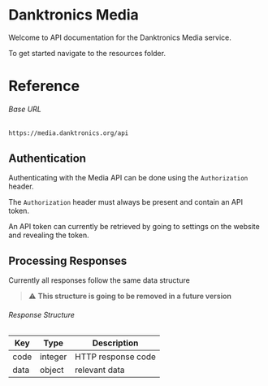 # Danktronics Media

Welcome to API documentation for the Danktronics Media service.

To get started navigate to the resources folder.

# Reference

###### Base URL

```
https://media.danktronics.org/api
```

## Authentication

Authenticating with the Media API can be done using the `Authorization` header.

The `Authorization` header must always be present and contain an API token.

An API token can currently be retrieved by going to settings on the website and revealing the token.

## Processing Responses

Currently all responses follow the same data structure

> :warning: **This structure is going to be removed in a future version**

###### Response Structure

| Key                           | Type                                                                                | Description                                                                                                                      |
| ----------------------------- | ----------------------------------------------------------------------------------- | -------------------------------------------------------------------------------------------------------------------------------- |
| code                          | integer                                                                             | HTTP response code                                                                                                               |
| data                          | object                                                                              | relevant data                                                                                                                    |